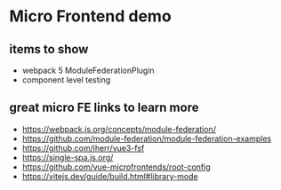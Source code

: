 # Micro Frontend demo

## items to show

- webpack 5 ModuleFederationPlugin
- component level testing

## great micro FE links to learn more

- <https://webpack.js.org/concepts/module-federation/>
- <https://github.com/module-federation/module-federation-examples>
- <https://github.com/jherr/vue3-fsf>
- <https://single-spa.js.org/>
- <https://github.com/vue-microfrontends/root-config>
- <https://vitejs.dev/guide/build.html#library-mode>
